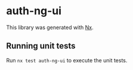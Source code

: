 # auth-ng-ui

This library was generated with [Nx](https://nx.dev).

## Running unit tests

Run `nx test auth-ng-ui` to execute the unit tests.

